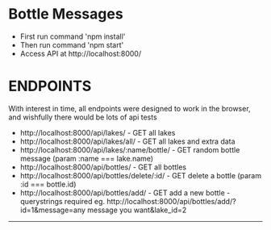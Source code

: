 # Bottle Messages

* First run command 'npm install'
* Then run command 'npm start'
* Access API at http://localhost:8000/

# ENDPOINTS

With interest in time, all endpoints were designed to work in the browser, and wishfully there would be lots of api tests

* http://localhost:8000/api/lakes/ - GET all lakes
* http://localhost:8000/api/lakes/all/ - GET all lakes and extra data
* http://localhost:8000/api/lakes/:name/bottle/ - GET random bottle message (param :name === lake.name)
* http://localhost:8000/api/bottles/ - GET all bottles
* http://localhost:8000/api/bottles/delete/:id/ - GET delete a bottle (param :id === bottle.id)
* http://localhost:8000/api/bottles/add/ - GET add a new bottle - querystrings required eg.
    http://localhost:8000/api/bottles/add/?id=1&message=any message you want&lake_id=2

---

<!-- ## Setup
#### Installation
Clone the repo and run `yarn`
#### Starting the server
Run `yarn start`
#### Running the test(s)
Run `yarn test`

## Tasks
Use sqlite for storage, the package comes with an in-memory database and schema. You can find the schema in `db.js`. Create the following endpoints:

1. Get a random bottle message for a given lake (e.g. `GET /lakes/victoria/bottle` => `"Every never is now"`)
2. Create a new bottle message for a given lake
3. Remove a bottle
4. List lakes with their names, statistics and their bottles. The statistics should include the bottle count and average message length

A testing framework is included and an example. Use tests where you deem them appropriate. The descriptions are purposely vague, use your best judgment.

--- -->
